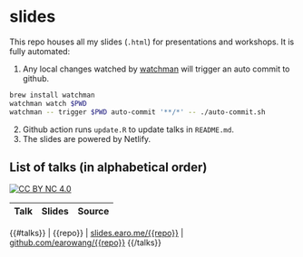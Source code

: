 # slides

This repo houses all my slides (`.html`) for presentations and workshops. It is fully automated:

1. Any local changes watched by [watchman](https://facebook.github.io/watchman/) will trigger an auto commit to github.

```sh
brew install watchman
watchman watch $PWD
watchman -- trigger $PWD auto-commit '**/*' -- ./auto-commit.sh
```

2. Github action runs `update.R` to update talks in `README.md`.
3. The slides are powered by Netlify.

## List of talks (in alphabetical order)

[![CC BY NC 4.0](https://img.shields.io/badge/License-CC%20BY%20NC%204.0-green.svg)](https://creativecommons.org/licenses/by-nc/4.0/)

| Talk        | Slides      | Source |
| ----------- | ----------- | ------ |
{{#talks}}
| {{repo}} | [slides.earo.me/{{repo}}](https://slides.earo.me/{{repo}}) | [github.com/earowang/{{repo}}](https://github.com/earowang/{{repo}})
{{/talks}}
